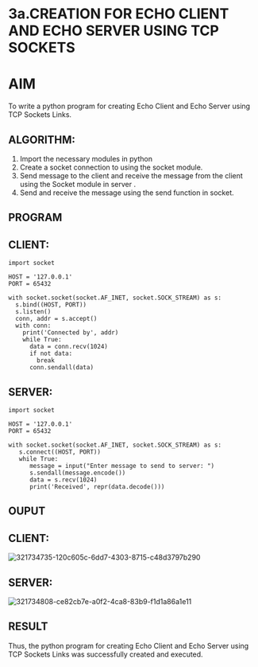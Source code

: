 # 3a.CREATION FOR ECHO CLIENT AND ECHO SERVER USING TCP SOCKETS
# AIM
To write a python program for creating Echo Client and Echo Server using TCP
Sockets Links.
## ALGORITHM:
1. Import the necessary modules in python
2. Create a socket connection to using the socket module.
3. Send message to the client and receive the message from the client using the Socket module in
 server .
4. Send and receive the message using the send function in socket.
## PROGRAM
## CLIENT:
```
import socket

HOST = '127.0.0.1'  
PORT = 65432       

with socket.socket(socket.AF_INET, socket.SOCK_STREAM) as s:
  s.bind((HOST, PORT))
  s.listen()
  conn, addr = s.accept()
  with conn:
    print('Connected by', addr)
    while True:
      data = conn.recv(1024)
      if not data:
        break
      conn.sendall(data)
```
## SERVER:
```
import socket

HOST = '127.0.0.1'  
PORT = 65432        

with socket.socket(socket.AF_INET, socket.SOCK_STREAM) as s:
   s.connect((HOST, PORT))
   while True:
      message = input("Enter message to send to server: ")
      s.sendall(message.encode())
      data = s.recv(1024)
      print('Received', repr(data.decode()))
```

## OUPUT
## CLIENT:
![321734735-120c605c-6dd7-4303-8715-c48d3797b290](https://github.com/HemapriyaOfficial/3a.Sockets_Creation_for_Echo_Client_and_Echo_Server/assets/147114275/422d28be-e7ac-4b25-8a2f-487bf441e34d)

## SERVER:
![321734808-ce82cb7e-a0f2-4ca8-83b9-f1d1a86a1e11](https://github.com/HemapriyaOfficial/3a.Sockets_Creation_for_Echo_Client_and_Echo_Server/assets/147114275/3ee3d650-7350-4a4b-947c-da361f9c2851)

## RESULT
Thus, the python program for creating Echo Client and Echo Server using TCP Sockets Links was successfully created and executed.
